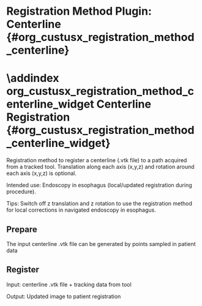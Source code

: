 Registration Method Plugin: Centerline {#org_custusx_registration_method_centerline}
===========================================================

\addindex org_custusx_registration_method_centerline_widget
Centerline Registration {#org_custusx_registration_method_centerline_widget}
===========================================================

Registration method to register a centerline (.vtk file) to a path acquired from a tracked tool.
Translation along each axis (x,y,z) and rotation around each axis (x,y,z) is optional.

Intended use: Endoscopy in esophagus (local/updated registration during procedure).

Tips: Switch off z translation and z rotation to use the registration method for local corrections
in navigated endoscopy in esophagus.


Prepare
------------------------------------------------------------
The input centerline .vtk file can be generated by points sampled in patient data


Register
------------------------------------------------------------
Input: centerline .vtk file + tracking data from tool

Output: Updated image to patient registration


